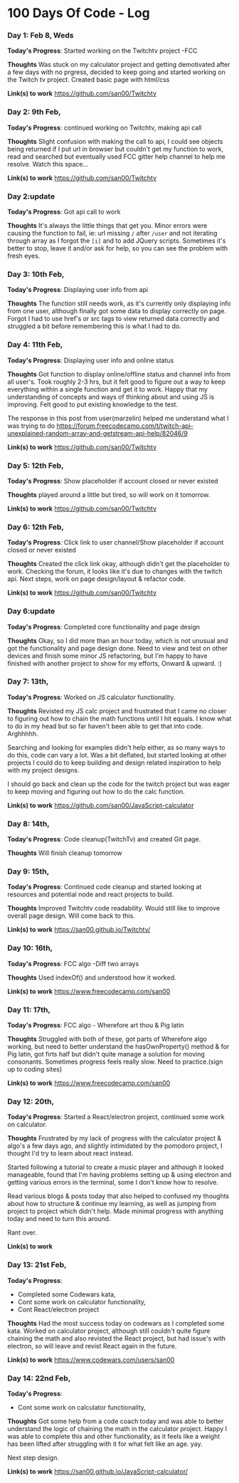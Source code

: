 # 100 Days Of Code - Log
### Day 1: Feb 8, Weds

**Today's Progress**: Started working on the Twitchtv project -FCC

**Thoughts** Was stuck on my calculator project and getting demotivated after a few days with no prgress, decided to keep going and started working on the Twitch tv project. Created basic page with html/css

**Link(s) to work**
https://github.com/san00/Twitchtv

### Day 2: 9th Feb,

**Today's Progress**: continued working on Twitchtv, making api call

**Thoughts** Slight confusion with making the call to api, I could see objects being returned if I put url in browser but couldn't get my function to work, read and searched but eventually used FCC gitter help channel to help me resolve.
Watch this space...

**Link(s) to work**
https://github.com/san00/Twitchtv

### Day 2:update

**Today's Progress**: Got api call to work

**Thoughts** It's always the little things that get you. Minor errors were causing the function to fail, ie: url missing ```/``` after ```/user``` and not iterating through array as I forgot the ```[i]``` and to add JQuery scripts. Sometimes it's better to stop, leave it and/or ask for help, so you can see the problem with fresh eyes. 

### Day 3: 10th Feb,

**Today's Progress**: Displaying user info from api 

**Thoughts** The function still needs work, as it's currently only displaying info from one user, although finally got some data to display correctly on page. 
Forgot I had to use href's or src tags to view returned data correctly and struggled a bit before remembering this is what I had to do.

### Day 4: 11th Feb,

**Today's Progress**: Displaying user info and online status 

**Thoughts** Got function to display online/offline status and channel info from all user's. 
Took roughly 2-3 hrs, but it felt good to figure out a way to keep everything within a single function and get it to work. 
Happy that my understanding of concepts and ways of thinking about and using JS is improving. Felt good to put existing knowledge to the test.

The response in this post from user(marzelin) helped me understand what I was trying to do https://forum.freecodecamp.com/t/twitch-api-unexplained-random-array-and-getstream-api-help/82046/9

**Link(s) to work**
https://github.com/san00/Twitchtv


### Day 5: 12th Feb,

**Today's Progress**: Show placeholder if account closed or never existed 

**Thoughts** played around a little but tired, so will work on it tomorrow.

**Link(s) to work**
https://github.com/san00/Twitchtv


### Day 6: 12th Feb,

**Today's Progress**: Click link to user channel/Show placeholder if account closed or never existed

**Thoughts** Created the click link okay, although didn't get the placeholder to work. Checking the forum, it looks like it's due to changes with the twitch api.
Next steps, work on page design/layout & refactor code.

**Link(s) to work**
https://github.com/san00/Twitchtv

### Day 6:update

**Today's Progress**: Completed core functionality and page design

**Thoughts** Okay, so I did more than an hour today, which is not unusual and got the functionality and page design done. Need to view and test on other devices and finish some minor JS refactoring, but I'm happy to have finished with another project to show for my efforts, 
Onward & upward. :)

### Day 7: 13th,

**Today's Progress**: Worked on JS calculator functionality.  

**Thoughts** Revisted my JS calc project and frustrated that I came no closer to figuring out how to chain the math functions until I hit equals. I know what to do in my head but so far haven't been able to get that into code. Arghhhhh. 

Searching and looking for examples didn't help either, as so many ways to do this, code can vary a lot. 
Was a bit deflated, but started looking at other projects I could do to keep building and design related inspiration to help with my project designs. 

I should go back and clean up the code for the twitch project but was eager to keep moving and figuring out how to do the calc function.

**Link(s) to work**
https://github.com/san00/JavaScript-calculator

### Day 8: 14th,

**Today's Progress**: Code cleanup(TwitchTv) and created Git page. 

**Thoughts** Will finish cleanup tomorrow


### Day 9: 15th,

**Today's Progress**: Continued code cleanup and started looking at resources and potential node and react projects to build. 

**Thoughts** Improved Twitchtv code readability. Would still like to improve overall page design. Will come back to this.


**Link(s) to work**
https://san00.github.io/Twitchtv/

### Day 10: 16th,

**Today's Progress**: FCC algo -Diff two arrays

**Thoughts** Used indexOf() and understood how it worked.

**Link(s) to work**
https://www.freecodecamp.com/san00

### Day 11: 17th,

**Today's Progress**: FCC algo - Wherefore art thou & Pig latin  

**Thoughts** Struggled with both of these, got parts of Wherefore algo working, but need to better understand the hasOwnProperty() method & for Pig latin, got firts half but didn't quite manage a solution for moving consonants.
Sometimes progress feels really slow. Need to practice.(sign up to coding sites)

**Link(s) to work**
https://www.freecodecamp.com/san00

### Day 12: 20th,

**Today's Progress**: Started a React/electron project, continued some work on calculator.

**Thoughts** Frustrated by my lack of progress with the calculator project & algo's a few days ago, and slightly intimidated by the pomodoro project, I thought I'd try to learn about react instead. 

Started following a tutorial to create a music player and although it looked manageable, found that I'm having problems setting up & using electron and getting various errors in the terminal, some I don't know how to resolve.

Read various blogs & posts today that also helped to confused my thoughts about how to structure & continue my learning, as well as jumping from project to project which didn't help.
Made minimal progress with anything today and need to turn this around. 

Rant over.

**Link(s) to work**


### Day 13: 21st Feb,

**Today's Progress**: 
*	Completed some Codewars kata,
* Cont some work on calculator functionality,
* Cont React/electron project

**Thoughts** 
Had the most success today on codewars as I completed some kata. 
Worked on calculator project, although still couldn't quite figure chaining the math and also revisted the React project, but had issue's with electron, so will leave and revist React again in the future.

**Link(s) to work**
https://www.codewars.com/users/san00

### Day 14: 22nd Feb,

**Today's Progress**: 
* Cont some work on calculator functionality,

**Thoughts** 
Got some help from a code coach today and was able to better understand the logic of chaining the math in the calculator project. Happy I was able to complete this and other functionality, as it feels like a weight has been lifted after struggling with it for what felt like an age. yay.

Next step design.

**Link(s) to work**
https://san00.github.io/JavaScript-calculator/



